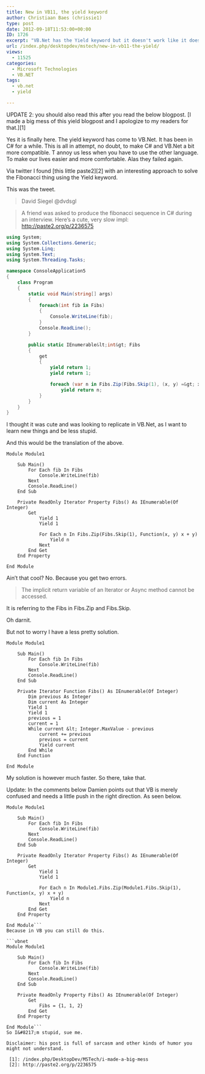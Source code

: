 ```yaml
---
title: New in VB11, the yield keyword
author: Christiaan Baes (chrissie1)
type: post
date: 2012-09-18T11:53:00+00:00
ID: 1726
excerpt: "VB.Net has the Yield keyword but it doesn't work like it does in C#. Which is a shame."
url: /index.php/desktopdev/mstech/new-in-vb11-the-yield/
views:
  - 11525
categories:
  - Microsoft Technologies
  - VB.NET
tags:
  - vb.net
  - yield

---
```

UPDATE 2: you should also read this after you read the below blogpost. [I made a big mess of this yield blogpost and I apologize to my readers for that.][1]

Yes it is finally here. The yield keyword has come to VB.Net. It has been in C# for a while. This is all in attempt, no doubt, to make C# and VB.Net a bit more compatible. T annoy us less when you have to use the other language. To make our lives easier and more comfortable. Alas they failed again.

Via twitter I found [this little paste2][2] with an interesting approach to solve the Fibonacci thing using the Yield keyword.

This was the tweet.

> David Siegel &#8207;@dvdsgl
  
> A friend was asked to produce the fibonacci sequence in C# during an interview. Here&#8217;s a cute, very slow impl: http://paste2.org/p/2236575 

```csharp
using System;
using System.Collections.Generic;
using System.Linq;
using System.Text;
using System.Threading.Tasks;

namespace ConsoleApplication5
{
    class Program
    {
        static void Main(string[] args)
        {
            foreach(int fib in Fibs)
            {
                Console.WriteLine(fib);
            }
            Console.ReadLine();
        }

        public static IEnumerable&lt;int&gt; Fibs
        {
            get
            {
                yield return 1;
                yield return 1;

                foreach (var n in Fibs.Zip(Fibs.Skip(1), (x, y) =&gt; x + y))
                    yield return n;
            }
        }
    }
}
```
I thought it was cute and was looking to replicate in VB.Net, as I want to learn new things and be less stupid.

And this would be the translation of the above.

```vbnet
Module Module1
    
    Sub Main()
        For Each fib In Fibs
            Console.WriteLine(fib)
        Next
        Console.ReadLine()
    End Sub

    Private ReadOnly Iterator Property Fibs() As IEnumerable(Of Integer)
        Get
            Yield 1
            Yield 1

            For Each n In Fibs.Zip(Fibs.Skip(1), Function(x, y) x + y)
                Yield n
            Next
        End Get
    End Property
    
End Module
```
Ain&#8217;t that cool? No. Because you get two errors.

> The implicit return variable of an Iterator or Async method cannot be accessed.

It is referring to the Fibs in Fibs.Zip and Fibs.Skip.

Oh darnit.

But not to worry I have a less pretty solution.

```vbnet
Module Module1
    
    Sub Main()
        For Each fib In Fibs
            Console.WriteLine(fib)
        Next
        Console.ReadLine()
    End Sub

    Private Iterator Function Fibs() As IEnumerable(Of Integer)
        Dim previous As Integer
        Dim current As Integer
        Yield 1
        Yield 1
        previous = 1
        current = 1
        While current &lt; Integer.MaxValue - previous
            current += previous
            previous = current
            Yield current
        End While
    End Function

End Module
```
My solution is however much faster. So there, take that.

<span class="MT_red">Update: In the comments below Damien points out that VB is merely confused and needs a little push in the right direction. As seen below.</span>

```vbnet
Module Module1

    Sub Main()
        For Each fib In Fibs
            Console.WriteLine(fib)
        Next
        Console.ReadLine()
    End Sub

    Private ReadOnly Iterator Property Fibs() As IEnumerable(Of Integer)
        Get
            Yield 1
            Yield 1

            For Each n In Module1.Fibs.Zip(Module1.Fibs.Skip(1), Function(x, y) x + y)
                Yield n
            Next
        End Get
    End Property

End Module```
Because in VB you can still do this.

```vbnet
Module Module1

    Sub Main()
        For Each fib In Fibs
            Console.WriteLine(fib)
        Next
        Console.ReadLine()
    End Sub

    Private ReadOnly Property Fibs() As IEnumerable(Of Integer)
        Get
            Fibs = {1, 1, 2}
        End Get
    End Property

End Module```
So I&#8217;m stupid, sue me.

Disclaimer: his post is full of sarcasm and other kinds of humor you might not understand.

 [1]: /index.php/DesktopDev/MSTech/i-made-a-big-mess
 [2]: http://paste2.org/p/2236575